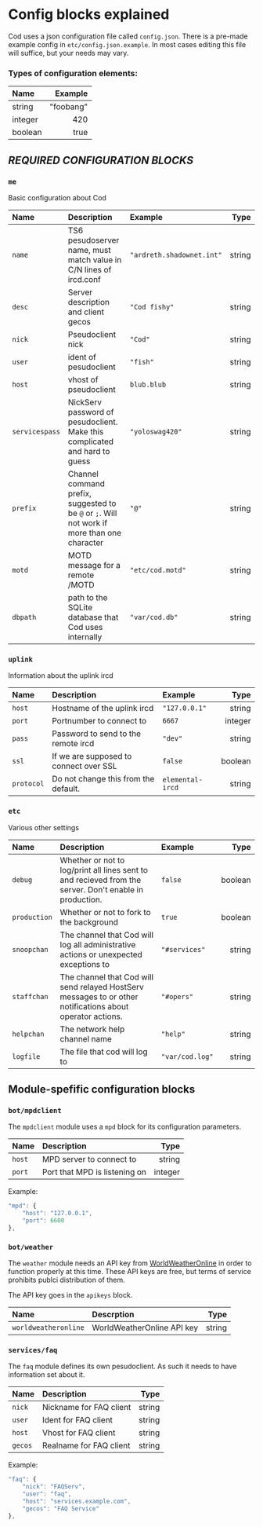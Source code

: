 # Config blocks explained

Cod uses a json configuration file called `config.json`. There is a pre-made
example config in `etc/config.json.example`. In most cases editing this file
will suffice, but your needs may vary.

### Types of configuration elements:

| Name | Example |
|:---- | ----:|
| string | "foobang" |
| integer | 420 |
| boolean | true |

## ***REQUIRED CONFIGURATION BLOCKS***

### `me`

Basic configuration about Cod

| Name | Description | Example | Type |
|:--- |:---------- |:--- | -------:|
| `name` | TS6 pesudoserver name, must match value in C/N lines of ircd.conf | `"ardreth.shadownet.int"` | string |
| `desc` | Server description and client gecos | `"Cod fishy"` | string |
| `nick` | Pseudoclient nick | `"Cod"` | string |
| `user` | ident of pesudoclient | `"fish"` | string |
| `host` | vhost of pseudoclient | `blub.blub` | string |
| `servicespass` | NickServ password of pesudoclient. Make this complicated and hard to guess | `"yoloswag420"` | string |
| `prefix` | Channel command prefix, suggested to be `@` or `;`. Will not work if more than one character | `"@"` | string |
| `motd` | MOTD message for a remote /MOTD | `"etc/cod.motd"` | string |
| `dbpath` | path to the SQLite database that Cod uses internally | `"var/cod.db"` | string |

### `uplink`

Information about the uplink ircd

| Name | Description | Example | Type   |
|:---- |:----------- |:------- | ------:|
| `host` | Hostname of the uplink ircd | `"127.0.0.1"` | string |
| `port` | Portnumber to connect to | `6667` | integer |
| `pass` | Password to send to the remote ircd | `"dev"` | string |
| `ssl` | If we are supposed to connect over SSL | `false` | boolean |
| `protocol` | Do not change this from the default. | `elemental-ircd` | string |

### `etc`

Various other settings

| Name | Description | Example | Type   |
|:---- |:----------- |:------- | ------:|
| `debug` | Whether or not to log/print all lines sent to and recieved from the server. Don't enable in production. | `false` | boolean |
| `production` | Whether or not to fork to the background | `true` | boolean |
| `snoopchan` | The channel that Cod will log all administrative actions or unexpected exceptions to | `"#services"` | string |
| `staffchan` | The channel that Cod will send relayed HostServ messages to or other notifications about operator actions. | `"#opers"` | string |
| `helpchan` | The network help channel name | `"help"` | string |
| `logfile` | The file that cod will log to | `"var/cod.log"` | string |

## Module-spefific configuration blocks

### `bot/mpdclient`

The `mpdclient` module uses a `mpd` block for its configuration parameters.

| Name | Description | Type |
|:---- |:----------- | ------:|
| `host` | MPD server to connect to | string |
| `port` | Port that MPD is listening on | integer |

Example:

```javascript
"mpd": {
    "host": "127.0.0.1",
    "port": 6600
},
```

### `bot/weather`

The `weather` module needs an API key from
[WorldWeatherOnline](http://www.worldweatheronline.com/free-weather.aspx) in
order to function properly at this time. These API keys are free, but terms
of service prohibits publci distribution of them.

The API key goes in the `apikeys` block.

| Name | Descrption | Type |
|:---- |:----------- | ------:|
| `worldweatheronline` | WorldWeatherOnline API key | string |

### `services/faq`

The `faq` module defines its own pesudoclient. As such it needs to have information
set about it.

| Name | Description | Type |
|:---- |:----------- | ------:|
| `nick` | Nickname for FAQ client | string |
| `user` | Ident for FAQ client | string |
| `host` | Vhost for FAQ client | string |
| `gecos` | Realname for FAQ client | string |

Example:

```javascript
"faq": {
    "nick": "FAQServ",
    "user": "faq",
    "host": "services.example.com",
    "gecos": "FAQ Service"
},
```

